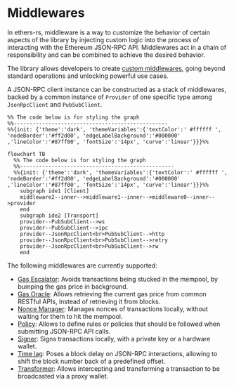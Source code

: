 # Middlewares
In ethers-rs, middleware is a way to customize the behavior of certain aspects of the library by
injecting custom logic into the process of interacting with the Ethereum JSON-RPC API.
Middlewares act in a chain of responsibility and can be combined to achieve the desired behavior. 

The library allows developers to create [custom middlewares](./custom.md), going beyond
standard operations and unlocking powerful use cases.

A JSON-RPC client instance can be constructed as a stack of middlewares, backed by a common instance of `Provider` of one specific type among `JsonRpcClient` and `PubSubClient`. 

```mermaid
%% The code below is for styling the graph 
%%-------------------------------------------------  
%%{init: {'theme':'dark', 'themeVariables':{'textColor':' #ffffff ', 'nodeBorder':'#ff2d00', 'edgeLabelBackground':'#000000'  ,'lineColor':'#87ff00', 'fontSize':'14px', 'curve':'linear'}}}%%

flowchart TB
  %% The code below is for styling the graph 
  %%-------------------------------------------------  
  %%{init: {'theme':'dark', 'themeVariables':{'textColor':' #ffffff ', 'nodeBorder':'#ff2d00', 'edgeLabelBackground':'#000000'  ,'lineColor':'#87ff00', 'fontSize':'14px', 'curve':'linear'}}}%%
    subgraph ide1 [Client]
    middleware2--inner-->middleware1--inner-->middleware0--inner-->provider
    end
    subgraph ide2 [Transport]
    provider--PubSubClient-->ws
    provider--PubSubClient-->ipc
    provider--JsonRpcClient<br>PubSubClient-->http
    provider--JsonRpcClient<br>PubSubClient-->retry
    provider--JsonRpcClient<br>PubSubClient-->rw
    end
```

The following middlewares are currently supported:

- [Gas Escalator](./gas-escalator.md): Avoids transactions being stucked in the mempool, by bumping the gas price in background.
- [Gas Oracle](./gas-oracle.md): Allows retrieving the current gas price from common RESTful APIs, instead of retrieving it from blocks.
- [Nonce Manager](./nonce-manager.md): Manages nonces of transactions locally, without waiting for them to hit the mempool.
- [Policy](./policy.md): Allows to define rules or policies that should be followed when submitting JSON-RPC API calls.
- [Signer](./signer.md): Signs transactions locally, with a private key or a hardware wallet.
- [Time lag](./time-lag.md): Poses a block delay on JSON-RPC interactions, allowing to shift the block number back of a predefined offset.
- [Transformer](./transformer.md): Allows intercepting and
  transforming a transaction to be broadcasted via a proxy wallet.
